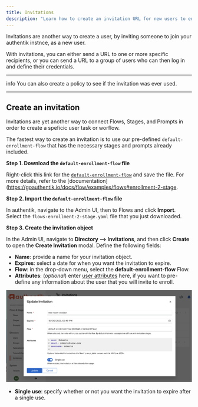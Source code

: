 ```yaml
---
title: Invitations
description: "Learn how to create an invitation URL for new users to enroll."
---
```


Invitations are another way to create a user, by inviting someone to join your authentik instnce, as a new user.

With invitations, you can either send a URL to one or more specific recipients, or you can send a URL to a group of users who can then log in and define their credentials.

---
info
You can also create a policy to see if the invitation was ever used.

---

## Create an invitation

Invitations are yet another way to connect Flows, Stages, and Prompts in order to create a speficic user task or worflow.

The fastest way to create an invitation is to use our pre-defined `default-enrollment-flow` that has the necessary stages and prompts already included.

**Step 1. Download the `default-enrollment-flow` file**

Right-click this link for the [`default-enrollment-flow`](/blueprints/example/flows-enrollment-2-stage.yaml) and save the file. For more details, refer to the [documentation](https://goauthentik.io/docs/flow/examples/flows#enrollment-2-stage.

**Step 2. Import the `default-enrollment-flow` file**

In authentik, navigate to the Admin UI, then to Flows and click **Import**. Select the `flows-enrollment-2-stage.yaml` file that you just downloaded.

**Step 3. Create the invitation object**

In the Admin UI, navigate to **Directory --> Invitations**, and then click **Create** to open the **Create Invitation** modal. Define the following fields:
-   **Name**: provide a name for your invitation object.
-   **Expires**: select a date for when you want the invitation to expire.
-   **Flow**: in the drop-down menu, select the **default-enrollment-flow** Flow.
-   **Attributes**: (_optional_) enter [user attributes](./user_attributes.md) here, if you want to pre-define any information about the user that you will invite to enroll.

![Create an invitation modal box](./create_invite.png)

-   **Single use**: specify whether or not you want the invitation to expire after a single use.
